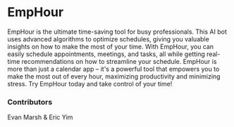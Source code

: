 # EmpHour
EmpHour is the ultimate time-saving tool for busy professionals. This AI bot uses advanced algorithms to optimize schedules, giving you valuable insights on how to make the most of your time. With EmpHour, you can easily schedule appointments, meetings, and tasks, all while getting real-time recommendations on how to streamline your schedule. EmpHour is more than just a calendar app – it's a powerful tool that empowers you to make the most out of every hour, maximizing productivity and minimizing stress. Try EmpHour today and take control of your time!

### Contributors
Evan Marsh & Eric Yim
